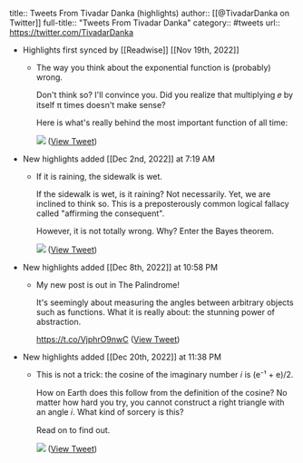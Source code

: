 title:: Tweets From Tivadar Danka (highlights)
author:: [[@TivadarDanka on Twitter]]
full-title:: "Tweets From Tivadar Danka"
category:: #tweets
url:: https://twitter.com/TivadarDanka

- Highlights first synced by [[Readwise]] [[Nov 19th, 2022]]
	- The way you think about the exponential function is (probably) wrong.
	  
	  Don't think so? I'll convince you. Did you realize that multiplying 𝑒 by itself π times doesn't make sense?
	  
	  Here is what's really behind the most important function of all time: 
	  
	  ![](https://pbs.twimg.com/media/FYBz4-cVQAYEmhf.jpg) ([View Tweet](https://twitter.com/TivadarDanka/status/1549365697678942209))
- New highlights added [[Dec 2nd, 2022]] at 7:19 AM
	- If it is raining, the sidewalk is wet.
	  
	  If the sidewalk is wet, is it raining? Not necessarily. Yet, we are inclined to think so. This is a preposterously common logical fallacy called "affirming the consequent".
	  
	  However, it is not totally wrong. Why? Enter the Bayes theorem. 
	  
	  ![](https://pbs.twimg.com/media/Fi5L6DiVsAAahKf.jpg) ([View Tweet](https://twitter.com/TivadarDanka/status/1598298382115536897))
- New highlights added [[Dec 8th, 2022]] at 10:58 PM
	- My new post is out in The Palindrome!
	  
	  It's seemingly about measuring the angles between arbitrary objects such as functions. What it is really about: the stunning power of abstraction.
	  
	  https://t.co/VjphrO9nwC ([View Tweet](https://twitter.com/TivadarDanka/status/1600812490312495105))
- New highlights added [[Dec 20th, 2022]] at 11:38 PM
	- This is not a trick: the cosine of the imaginary number 𝑖 is (e⁻¹ + e)/2.
	  
	  How on Earth does this follow from the definition of the cosine? No matter how hard you try, you cannot construct a right triangle with an angle 𝑖. What kind of sorcery is this?
	  
	  Read on to find out. 
	  
	  ![](https://pbs.twimg.com/media/FkatDdWVUAE9-gb.jpg) ([View Tweet](https://twitter.com/TivadarDanka/status/1605160595833032704))